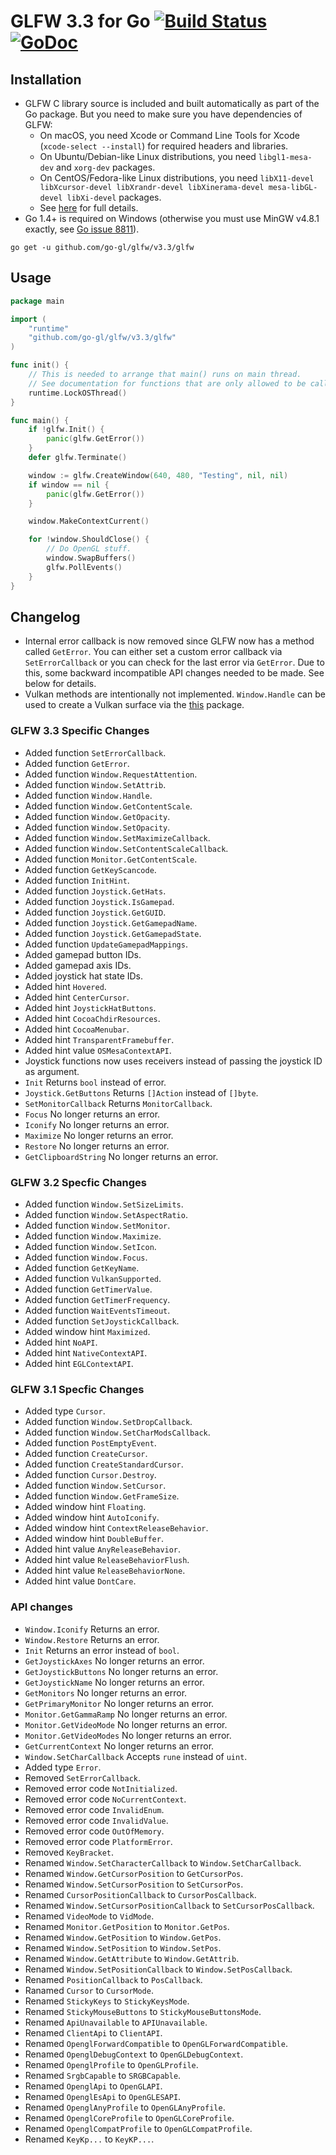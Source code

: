 # GLFW 3.3 for Go [![Build Status](https://travis-ci.org/go-gl/glfw.svg?branch=master)](https://travis-ci.org/go-gl/glfw) [![GoDoc](https://godoc.org/github.com/go-gl/glfw/v3.3/glfw?status.svg)](https://godoc.org/github.com/go-gl/glfw/v3.3/glfw)

## Installation

* GLFW C library source is included and built automatically as part of the Go package. But you need to make sure you have dependencies of GLFW:
	* On macOS, you need Xcode or Command Line Tools for Xcode (`xcode-select --install`) for required headers and libraries.
	* On Ubuntu/Debian-like Linux distributions, you need `libgl1-mesa-dev` and `xorg-dev` packages.
	* On CentOS/Fedora-like Linux distributions, you need `libX11-devel libXcursor-devel libXrandr-devel libXinerama-devel mesa-libGL-devel libXi-devel` packages.
	* See [here](http://www.glfw.org/docs/latest/compile.html#compile_deps) for full details.
* Go 1.4+ is required on Windows (otherwise you must use MinGW v4.8.1 exactly, see [Go issue 8811](https://github.com/golang/go/issues/8811)).

```
go get -u github.com/go-gl/glfw/v3.3/glfw
```

## Usage

```Go
package main

import (
	"runtime"
	"github.com/go-gl/glfw/v3.3/glfw"
)

func init() {
	// This is needed to arrange that main() runs on main thread.
	// See documentation for functions that are only allowed to be called from the main thread.
	runtime.LockOSThread()
}

func main() {
	if !glfw.Init() {
		panic(glfw.GetError())
	}
	defer glfw.Terminate()

	window := glfw.CreateWindow(640, 480, "Testing", nil, nil)
	if window == nil {
		panic(glfw.GetError())
	}

	window.MakeContextCurrent()

	for !window.ShouldClose() {
		// Do OpenGL stuff.
		window.SwapBuffers()
		glfw.PollEvents()
	}
}
```

## Changelog

* Internal error callback is now removed since GLFW now has a method called `GetError`. You can either set a custom error callback via `SetErrorCallback` or you can check for the last error via `GetError`. Due to this, some backward incompatible API changes needed to be made. See below for details.
* Vulkan methods are intentionally not implemented. `Window.Handle` can be used to create a Vulkan surface via the [this](https://github.com/vulkan-go/vulkan) package.

### GLFW 3.3 Specific Changes
* Added function `SetErrorCallback`.
* Added function `GetError`.
* Added function `Window.RequestAttention`.
* Added function `Window.SetAttrib`.
* Added function `Window.Handle`.
* Added function `Window.GetContentScale`.
* Added function `Window.GetOpacity`.
* Added function `Window.SetOpacity`.
* Added function `Window.SetMaximizeCallback`.
* Added function `Window.SetContentScaleCallback`.
* Added function `Monitor.GetContentScale`.
* Added function `GetKeyScancode`.
* Added function `InitHint`.
* Added function `Joystick.GetHats`.
* Added function `Joystick.IsGamepad`.
* Added function `Joystick.GetGUID`.
* Added function `Joystick.GetGamepadName`.
* Added function `Joystick.GetGamepadState`.
* Added function `UpdateGamepadMappings`.
* Added gamepad button IDs.
* Added gamepad axis IDs.
* Added joystick hat state IDs.
* Added hint `Hovered`.
* Added hint `CenterCursor`.
* Added hint `JoystickHatButtons`.
* Added hint `CocoaChdirResources`.
* Added hint `CocoaMenubar`.
* Added hint `TransparentFramebuffer`.
* Added hint value `OSMesaContextAPI`.
* Joystick functions now uses receivers instead of passing the joystick ID as argument.
* `Init` Returns `bool` instead of error.
* `Joystick.GetButtons` Returns `[]Action` instead of `[]byte`.
* `SetMonitorCallback` Returns `MonitorCallback`.
* `Focus` No longer returns an error.
* `Iconify` No longer returns an error.
* `Maximize` No longer returns an error.
* `Restore` No longer returns an error.
* `GetClipboardString` No longer returns an error.

### GLFW 3.2 Specfic Changes
* Added function `Window.SetSizeLimits`.
* Added function `Window.SetAspectRatio`.
* Added function `Window.SetMonitor`.
* Added function `Window.Maximize`.
* Added function `Window.SetIcon`.
* Added function `Window.Focus`.
* Added function `GetKeyName`.
* Added function `VulkanSupported`.
* Added function `GetTimerValue`.
* Added function `GetTimerFrequency`.
* Added function `WaitEventsTimeout`.
* Added function `SetJoystickCallback`.
* Added window hint `Maximized`.
* Added hint `NoAPI`.
* Added hint `NativeContextAPI`.
* Added hint `EGLContextAPI`.

### GLFW 3.1 Specfic Changes
* Added type `Cursor`.
* Added function `Window.SetDropCallback`.
* Added function `Window.SetCharModsCallback`.
* Added function `PostEmptyEvent`.
* Added function `CreateCursor`.
* Added function `CreateStandardCursor`.
* Added function `Cursor.Destroy`.
* Added function `Window.SetCursor`.
* Added function `Window.GetFrameSize`.
* Added window hint `Floating`.
* Added window hint `AutoIconify`.
* Added window hint `ContextReleaseBehavior`.
* Added window hint `DoubleBuffer`.
* Added hint value `AnyReleaseBehavior`.
* Added hint value `ReleaseBehaviorFlush`.
* Added hint value `ReleaseBehaviorNone`.
* Added hint value `DontCare`.

### API changes
* `Window.Iconify` Returns an error.
* `Window.Restore` Returns an error.
* `Init` Returns an error instead of `bool`.
* `GetJoystickAxes` No longer returns an error.
* `GetJoystickButtons` No longer returns an error.
* `GetJoystickName` No longer returns an error.
* `GetMonitors` No longer returns an error.
* `GetPrimaryMonitor` No longer returns an error.
* `Monitor.GetGammaRamp` No longer returns an error.
* `Monitor.GetVideoMode` No longer returns an error.
* `Monitor.GetVideoModes` No longer returns an error.
* `GetCurrentContext` No longer returns an error.
* `Window.SetCharCallback` Accepts `rune` instead of `uint`.
* Added type `Error`.
* Removed `SetErrorCallback`.
* Removed error code `NotInitialized`.
* Removed error code `NoCurrentContext`.
* Removed error code `InvalidEnum`.
* Removed error code `InvalidValue`.
* Removed error code `OutOfMemory`.
* Removed error code `PlatformError`.
* Removed `KeyBracket`.
* Renamed `Window.SetCharacterCallback` to `Window.SetCharCallback`.
* Renamed `Window.GetCursorPosition` to `GetCursorPos`.
* Renamed `Window.SetCursorPosition` to `SetCursorPos`.
* Renamed `CursorPositionCallback` to `CursorPosCallback`.
* Renamed `Window.SetCursorPositionCallback` to `SetCursorPosCallback`.
* Renamed `VideoMode` to `VidMode`.
* Renamed `Monitor.GetPosition` to `Monitor.GetPos`.
* Renamed `Window.GetPosition` to `Window.GetPos`.
* Renamed `Window.SetPosition` to `Window.SetPos`.
* Renamed `Window.GetAttribute` to `Window.GetAttrib`.
* Renamed `Window.SetPositionCallback` to `Window.SetPosCallback`.
* Renamed `PositionCallback` to `PosCallback`.
* Ranamed `Cursor` to `CursorMode`.
* Renamed `StickyKeys` to `StickyKeysMode`.
* Renamed `StickyMouseButtons` to `StickyMouseButtonsMode`.
* Renamed `ApiUnavailable` to `APIUnavailable`.
* Renamed `ClientApi` to `ClientAPI`.
* Renamed `OpenglForwardCompatible` to `OpenGLForwardCompatible`.
* Renamed `OpenglDebugContext` to `OpenGLDebugContext`.
* Renamed `OpenglProfile` to `OpenGLProfile`.
* Renamed `SrgbCapable` to `SRGBCapable`.
* Renamed `OpenglApi` to `OpenGLAPI`.
* Renamed `OpenglEsApi` to `OpenGLESAPI`.
* Renamed `OpenglAnyProfile` to `OpenGLAnyProfile`.
* Renamed `OpenglCoreProfile` to `OpenGLCoreProfile`.
* Renamed `OpenglCompatProfile` to `OpenGLCompatProfile`.
* Renamed `KeyKp...` to `KeyKP...`.
